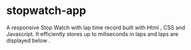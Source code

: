# stopwatch-app
A responsive Stop Watch with lap time record built with Html , CSS and Javascript. It efficiently stores up to miliseconds in 
laps and laps are displayed below .
